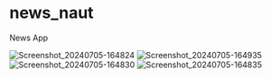 # news_naut
 News App
 
![Screenshot_20240705-164824](https://github.com/Alnur17/news_naut/assets/98782302/2d141ea0-4b44-447f-a680-ea45efa766fe)
![Screenshot_20240705-164935](https://github.com/Alnur17/news_naut/assets/98782302/9beb1ced-07cc-4efd-8370-99667fbd9b03)
![Screenshot_20240705-164830](https://github.com/Alnur17/news_naut/assets/98782302/e247214f-29fa-4d6b-ae3a-7c20d2aa66e2)
![Screenshot_20240705-164835](https://github.com/Alnur17/news_naut/assets/98782302/c77ceef7-2ac9-4dbf-853f-26703d47b3f5)
